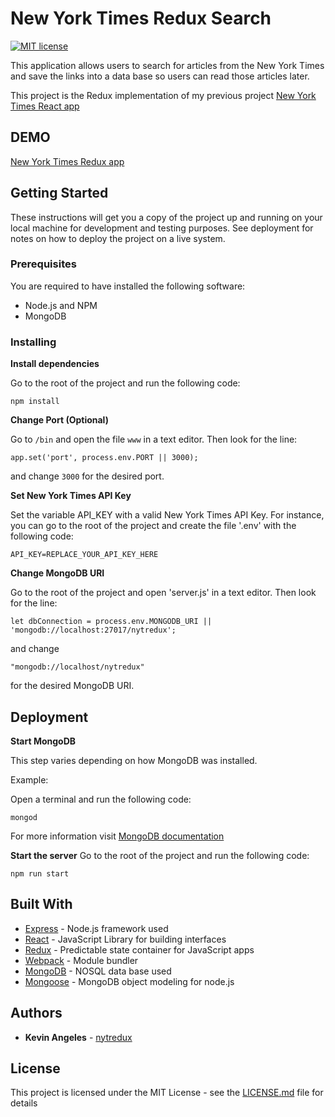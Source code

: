 # New York Times Redux Search

[![MIT license](http://img.shields.io/badge/license-MIT-brightgreen.svg)](http://opensource.org/licenses/MIT)

This application allows users to search for articles from the New York Times and save the links into a data base so users can read those articles later.

This project is the Redux implementation of my previous project [New York Times React app](https://github.com/KevinAngeles/nytreact)

## DEMO

[New York Times Redux app](https://utnytredux.herokuapp.com/)

## Getting Started

These instructions will get you a copy of the project up and running on your local machine for development and testing purposes. See deployment for notes on how to deploy the project on a live system.

### Prerequisites

You are required to have installed the following software:

- Node.js and NPM
- MongoDB

### Installing

**Install dependencies**

Go to the root of the project and run the following code:

```
npm install
```

**Change Port (Optional)**

Go to `/bin` and open the file `www` in a text editor.
Then look for the line:

```
app.set('port', process.env.PORT || 3000);
```

and change `3000` for the desired port.

**Set New York Times API Key**

Set the variable API_KEY with a valid New York Times API Key. For instance, you can go to the root of the project and create the file '.env' with the following code:

```
API_KEY=REPLACE_YOUR_API_KEY_HERE
```

**Change MongoDB URI**

Go to the root of the project and open 'server.js' in a text editor.
Then look for the line:

```
let dbConnection = process.env.MONGODB_URI || 'mongodb://localhost:27017/nytredux';
```

and change

```
"mongodb://localhost/nytredux"
```

for the desired MongoDB URI.

## Deployment

**Start MongoDB**

This step varies depending on how MongoDB was installed.

Example:

Open a terminal and run the following code:

```
mongod
```

For more information visit [MongoDB documentation](https://docs.mongodb.com/)

**Start the server**
Go to the root of the project and run the following code:

```
npm run start
```

## Built With

- [Express](http://expressjs.com/) - Node.js framework used
- [React](https://reactjs.org/) - JavaScript Library for building interfaces
- [Redux](https://redux.js.org/) - Predictable state container for JavaScript apps
- [Webpack](https://webpack.github.io/) - Module bundler
- [MongoDB](https://www.mongodb.com/) - NOSQL data base used
- [Mongoose](http://mongoosejs.com/) - MongoDB object modeling for node.js

## Authors

- **Kevin Angeles** - [nytredux](https://github.com/KevinAngeles/nytredux)

## License

This project is licensed under the MIT License - see the [LICENSE.md](LICENSE.md) file for details

